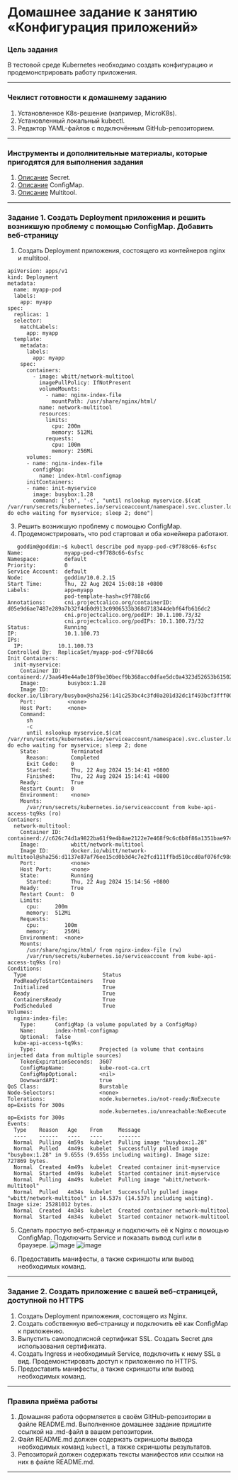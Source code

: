 # Домашнее задание к занятию «Конфигурация приложений»

### Цель задания

В тестовой среде Kubernetes необходимо создать конфигурацию и продемонстрировать работу приложения.

------

### Чеклист готовности к домашнему заданию

1. Установленное K8s-решение (например, MicroK8s).
2. Установленный локальный kubectl.
3. Редактор YAML-файлов с подключённым GitHub-репозиторием.

------

### Инструменты и дополнительные материалы, которые пригодятся для выполнения задания

1. [Описание](https://kubernetes.io/docs/concepts/configuration/secret/) Secret.
2. [Описание](https://kubernetes.io/docs/concepts/configuration/configmap/) ConfigMap.
3. [Описание](https://github.com/wbitt/Network-MultiTool) Multitool.

------

### Задание 1. Создать Deployment приложения и решить возникшую проблему с помощью ConfigMap. Добавить веб-страницу

1. Создать Deployment приложения, состоящего из контейнеров nginx и multitool.
```
apiVersion: apps/v1
kind: Deployment
metadata:
  name: myapp-pod
  labels:
    app: myapp
spec:
  replicas: 1
  selector:
    matchLabels:
      app: myapp
  template:
    metadata:
      labels:
        app: myapp
    spec:
      containers:
        - image: wbitt/network-multitool
          imagePullPolicy: IfNotPresent
          volumeMounts:
            - name: nginx-index-file
              mountPath: /usr/share/nginx/html/
          name: network-multitool
          resources:
            limits:
              cpu: 200m
              memory: 512Mi
            requests:
              cpu: 100m
              memory: 256Mi
      volumes:
      - name: nginx-index-file
        configMap:
          name: index-html-configmap
      initContainers:
      - name: init-myservice
        image: busybox:1.28
        command: ['sh', '-c', "until nslookup myservice.$(cat /var/run/secrets/kubernetes.io/serviceaccount/namespace).svc.cluster.local; do echo waiting for myservice; sleep 2; done"]
```
3. Решить возникшую проблему с помощью ConfigMap.
4. Продемонстрировать, что pod стартовал и оба конейнера работают.
   
```
   goddim@goddim:~$ kubectl describe pod myapp-pod-c9f788c66-6sfsc 
Name:             myapp-pod-c9f788c66-6sfsc
Namespace:        default
Priority:         0
Service Account:  default
Node:             goddim/10.0.2.15
Start Time:       Thu, 22 Aug 2024 15:08:18 +0800
Labels:           app=myapp
                  pod-template-hash=c9f788c66
Annotations:      cni.projectcalico.org/containerID: d05e9d6ae7487e289a7b32f4db0d913c0906533b368d718344debf64fb616dc2
                  cni.projectcalico.org/podIP: 10.1.100.73/32
                  cni.projectcalico.org/podIPs: 10.1.100.73/32
Status:           Running
IP:               10.1.100.73
IPs:
  IP:           10.1.100.73
Controlled By:  ReplicaSet/myapp-pod-c9f788c66
Init Containers:
  init-myservice:
    Container ID:  containerd://3aa649e44a0e18f9be30becf9b368acc0dfae5dc0a4323d52653b61502f3a678
    Image:         busybox:1.28
    Image ID:      docker.io/library/busybox@sha256:141c253bc4c3fd0a201d32dc1f493bcf3fff003b6df416dea4f41046e0f37d47
    Port:          <none>
    Host Port:     <none>
    Command:
      sh
      -c
      until nslookup myservice.$(cat /var/run/secrets/kubernetes.io/serviceaccount/namespace).svc.cluster.local; do echo waiting for myservice; sleep 2; done
    State:          Terminated
      Reason:       Completed
      Exit Code:    0
      Started:      Thu, 22 Aug 2024 15:14:41 +0800
      Finished:     Thu, 22 Aug 2024 15:14:41 +0800
    Ready:          True
    Restart Count:  0
    Environment:    <none>
    Mounts:
      /var/run/secrets/kubernetes.io/serviceaccount from kube-api-access-tq9ks (ro)
Containers:
  network-multitool:
    Container ID:   containerd://c626c74d1a9822ba61f9e4b8ae2122e7e468f9c6c6b8f86a1351bae97461b4d3
    Image:          wbitt/network-multitool
    Image ID:       docker.io/wbitt/network-multitool@sha256:d1137e87af76ee15cd0b3d4c7e2fcd111ffbd510ccd0af076fc98dddfc50a735
    Port:           <none>
    Host Port:      <none>
    State:          Running
      Started:      Thu, 22 Aug 2024 15:14:56 +0800
    Ready:          True
    Restart Count:  0
    Limits:
      cpu:     200m
      memory:  512Mi
    Requests:
      cpu:        100m
      memory:     256Mi
    Environment:  <none>
    Mounts:
      /usr/share/nginx/html/ from nginx-index-file (rw)
      /var/run/secrets/kubernetes.io/serviceaccount from kube-api-access-tq9ks (ro)
Conditions:
  Type                        Status
  PodReadyToStartContainers   True 
  Initialized                 True 
  Ready                       True 
  ContainersReady             True 
  PodScheduled                True 
Volumes:
  nginx-index-file:
    Type:      ConfigMap (a volume populated by a ConfigMap)
    Name:      index-html-configmap
    Optional:  false
  kube-api-access-tq9ks:
    Type:                    Projected (a volume that contains injected data from multiple sources)
    TokenExpirationSeconds:  3607
    ConfigMapName:           kube-root-ca.crt
    ConfigMapOptional:       <nil>
    DownwardAPI:             true
QoS Class:                   Burstable
Node-Selectors:              <none>
Tolerations:                 node.kubernetes.io/not-ready:NoExecute op=Exists for 300s
                             node.kubernetes.io/unreachable:NoExecute op=Exists for 300s
Events:
  Type    Reason   Age    From     Message
  ----    ------   ----   ----     -------
  Normal  Pulling  4m59s  kubelet  Pulling image "busybox:1.28"
  Normal  Pulled   4m49s  kubelet  Successfully pulled image "busybox:1.28" in 9.655s (9.655s including waiting). Image size: 727869 bytes.
  Normal  Created  4m49s  kubelet  Created container init-myservice
  Normal  Started  4m49s  kubelet  Started container init-myservice
  Normal  Pulling  4m49s  kubelet  Pulling image "wbitt/network-multitool"
  Normal  Pulled   4m34s  kubelet  Successfully pulled image "wbitt/network-multitool" in 14.537s (14.537s including waiting). Image size: 25281012 bytes.
  Normal  Created  4m34s  kubelet  Created container network-multitool
  Normal  Started  4m34s  kubelet  Started container network-multitool
```

5. Сделать простую веб-страницу и подключить её к Nginx с помощью ConfigMap. Подключить Service и показать вывод curl или в браузере.
   ![image](https://github.com/user-attachments/assets/5c4c6c2e-8bb4-4d0d-9abd-5675286d8ee9)
![image](https://github.com/user-attachments/assets/5e53e5cf-85ae-4d0b-8f00-3a224dcc186c)

6. Предоставить манифесты, а также скриншоты или вывод необходимых команд.

------

### Задание 2. Создать приложение с вашей веб-страницей, доступной по HTTPS 

1. Создать Deployment приложения, состоящего из Nginx.
2. Создать собственную веб-страницу и подключить её как ConfigMap к приложению.
3. Выпустить самоподписной сертификат SSL. Создать Secret для использования сертификата.
4. Создать Ingress и необходимый Service, подключить к нему SSL в вид. Продемонстировать доступ к приложению по HTTPS. 
4. Предоставить манифесты, а также скриншоты или вывод необходимых команд.

------

### Правила приёма работы

1. Домашняя работа оформляется в своём GitHub-репозитории в файле README.md. Выполненное домашнее задание пришлите ссылкой на .md-файл в вашем репозитории.
2. Файл README.md должен содержать скриншоты вывода необходимых команд `kubectl`, а также скриншоты результатов.
3. Репозиторий должен содержать тексты манифестов или ссылки на них в файле README.md.

------
